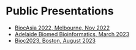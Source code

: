 # Public Presentations

- [BiocAsia 2022, Melbourne, Nov 2022](20221201_BiocAsia/20221201_extraChIPs.html)
- [Adelaide Biomed Bioinformatics, March 2023](20230317_Bioinformatics_Adelaide/20230317_Bioinformatics_Adelaide.html)
- [Bioc2023, Boston, August 2023](20230802_Bioc/Bioc2023_presentation.html)
